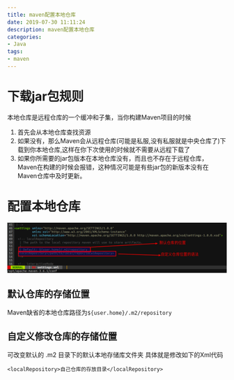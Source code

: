 ```yaml
---
title: maven配置本地仓库
date: 2019-07-30 11:11:24
description: maven配置本地仓库
categories:
- Java
tags:
- maven
---
```

#   下载jar包规则
本地仓库是远程仓库的一个缓冲和子集，当你构建Maven项目的时候
1.  首先会从本地仓库查找资源
2.  如果没有，那么Maven会从远程仓库(可能是私服,没有私服就是中央仓库了)下载到你本地仓库,这样在你下次使用的时候就不需要从远程下载了
3.  如果你所需要的jar包版本在本地仓库没有，而且也不存在于远程仓库，Maven在构建的时候会报错，这种情况可能是有些jar包的新版本没有在Maven仓库中及时更新。

#   配置本地仓库
![](../images/20190730001.png)
##	默认仓库的存储位置
Maven缺省的本地仓库路径为`${user.home}/.m2/repository`

##	自定义修改仓库的存储位置

可改变默认的 .m2 目录下的默认本地存储库文件夹
具体就是修改如下的Xml代码 
```
<localRepository>自己仓库的存放目录</localRepository>   
```
